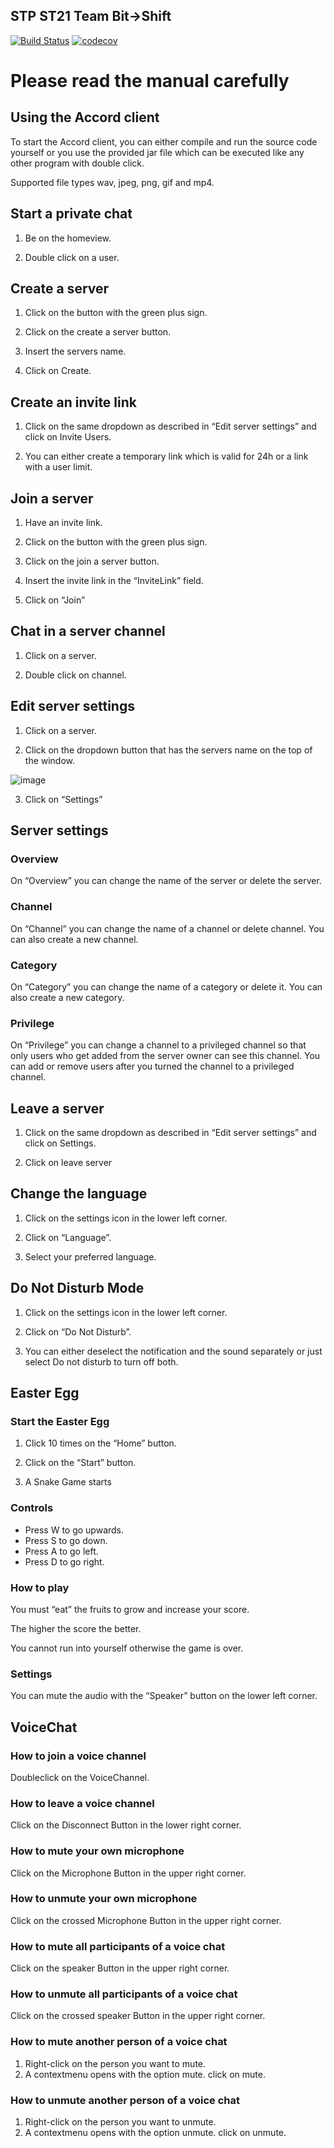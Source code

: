 ## STP ST21 Team Bit->Shift

[![Build Status](https://www.travis-ci.com/sekassel/STPST21TeamB.svg?token=iv8L4W51ZozK2puhSbJk&branch=master)](https://www.travis-ci.com/sekassel/STPST21TeamB)
[![codecov](https://codecov.io/gh/sekassel/STPST21TeamB/branch/master/graph/badge.svg?token=2Q6DF6VGCO)](https://codecov.io/gh/sekassel/STPST21TeamB)

# Please read the manual carefully

## Using the Accord client

To start the Accord client, you can either compile and run the source code yourself or you use the provided jar file
which can be executed like any other program with double click.

Supported file types wav, jpeg, png, gif and mp4.

## Start a private chat

1. Be on the homeview.

2. Double click on a user.

## Create a server

1. Click on the button with the green plus sign.

2. Click on the create a server button.

3. Insert the servers name.

4. Click on Create.

## Create an invite link

1. Click on the same dropdown as described in “Edit server settings” and click on Invite Users.

2. You can either create a temporary link which is valid for 24h or a link with a user limit.

## Join a server

1. Have an invite link.

2. Click on the button with the green plus sign.

3. Click on the join a server button.

4. Insert the invite link in the “InviteLink” field.

5. Click on “Join”

## Chat in a server channel

1. Click on a server.

2. Double click on channel.

## Edit server settings

1. Click on a server.

2. Click on the dropdown button that has the servers name on the top of the window.

![image](https://user-images.githubusercontent.com/30271265/122611148-1ebd1980-d081-11eb-898f-c936db40afa8.png)

3. Click on “Settings”

## Server settings

### Overview

On “Overview” you can change the name of the server or delete the server.

### Channel

On “Channel” you can change the name of a channel or delete channel. You can also create a new channel.

### Category

On “Category” you can change the name of a category or delete it. You can also create a new category.

### Privilege

On “Privilege” you can change a channel to a privileged channel so that only users who get added from the server owner
can see this channel. You can add or remove users after you turned the channel to a privileged channel.

## Leave a server

1. Click on the same dropdown as described in “Edit server settings” and click on Settings.

2. Click on leave server

## Change the language

1. Click on the settings icon in the lower left corner.

2. Click on “Language”.

3. Select your preferred language.

## Do Not Disturb Mode

1. Click on the settings icon in the lower left corner.

2. Click on “Do Not Disturb”.

3. You can either deselect the notification and the sound separately or just select Do not disturb to turn off both.

## Easter Egg

### Start the Easter Egg

1. Click 10 times on the “Home” button.

2. Click on the “Start” button.

3. A Snake Game starts

### Controls

- Press W to go upwards.
- Press S to go down.
- Press A to go left.
- Press D to go right.

### How to play

You must “eat” the fruits to grow and increase your score.

The higher the score the better.

You cannot run into yourself otherwise the game is over.

### Settings

You can mute the audio with the “Speaker” button on the lower left corner.

## VoiceChat

### How to join a voice channel

Doubleclick on the VoiceChannel.

### How to leave a voice channel

Click on the Disconnect Button in the lower right corner.

### How to mute your own microphone

Click on the Microphone Button in the upper right corner.

### How to unmute your own microphone

Click on the crossed Microphone Button in the upper right corner.

### How to mute all participants of a voice chat

Click on the speaker Button in the upper right corner.

### How to unmute all participants of a voice chat

Click on the crossed speaker Button in the upper right corner.

### How to mute another person of a voice chat

1. Right-click on the person you want to mute.
2. A contextmenu opens with the option mute. click on mute.

### How to unmute another person of a voice chat

1. Right-click on the person you want to unmute.
2. A contextmenu opens with the option unmute. click on unmute.
